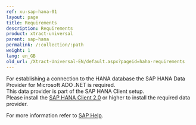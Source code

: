 ```yaml
---
ref: xu-sap-hana-01
layout: page
title: Requirements
description: Requirements
product: xtract-universal
parent: sap-hana
permalink: /:collection/:path
weight: 1
lang: en_GB
old_url: /Xtract-Universal-EN/default.aspx?pageid=haha-requirements
---
```


For establishing a connection to the HANA database the SAP HANA Data Provider for Microsoft ADO .NET is required.<br>
This data provider is part of the SAP HANA Client setup.<br> 
Please install the [SAP HANA Client 2.0](https://authn.hana.ondemand.com/saml2/sp/mds) or higher to install the required data provider. 

For more information refer to [SAP Help](https://help.sap.com/viewer/0eec0d68141541d1b07893a39944924e/2.0.00/en-US/469dee9e6d611014af70d4e9a9cd6b0a.html).

